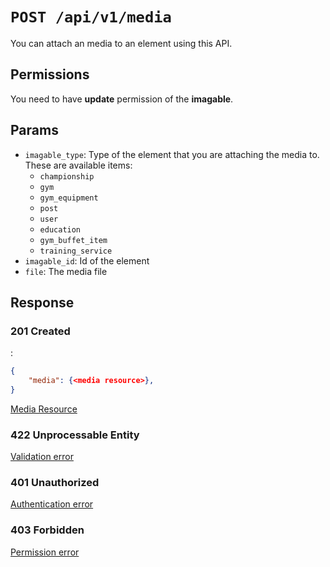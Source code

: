 # `POST /api/v1/media`
You can attach an media to an element using this API.


## Permissions
You need to have **update** permission of the **imagable**.

## Params

- `imagable_type`: Type of the element that you are attaching the media to. These are available items:
  - `championship`
  - `gym`
  - `gym_equipment`
  - `post`
  - `user`
  - `education`
  - `gym_buffet_item`
  - `training_service`
- `imagable_id`: Id of the element
- `file`: The media file

## Response

### 201 Created
:
```json
{
    "media": {<media resource>},
}
```

[Media Resource](../resources/media.md)

### 422 Unprocessable Entity
[Validation error](../validation-errors.md)

### 401 Unauthorized
[Authentication error](../authentication-errors.md)

### 403 Forbidden
[Permission error](../permission-errors.md)
